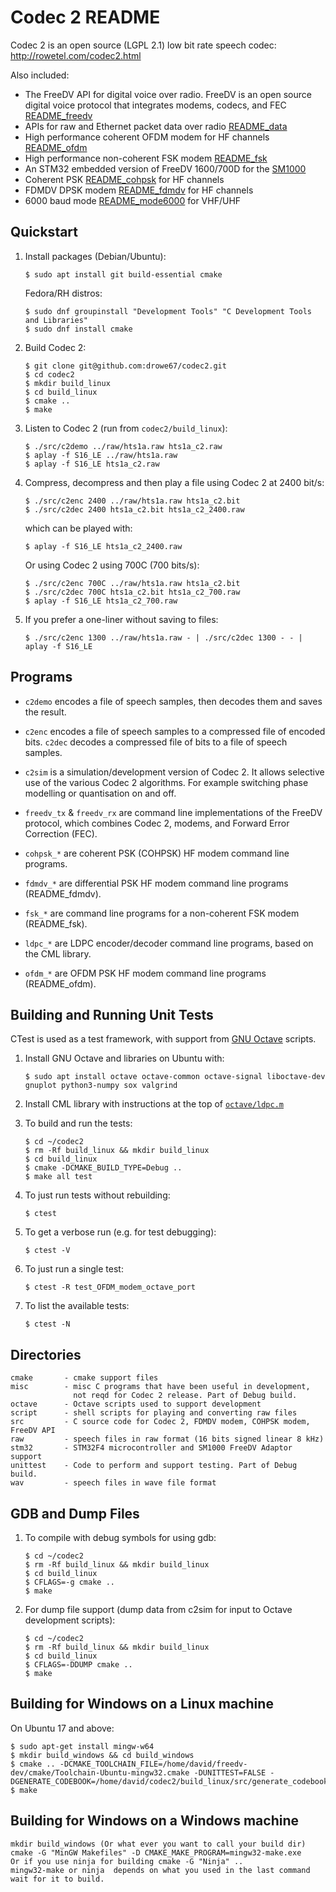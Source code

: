 # Codec 2 README

Codec 2 is an open source (LGPL 2.1) low bit rate speech codec: http://rowetel.com/codec2.html

Also included:

  + The FreeDV API for digital voice over radio. FreeDV is an open source digital voice protocol that integrates modems, codecs, and FEC [README_freedv](README_freedv.md)
  + APIs for raw and Ethernet packet data over radio [README_data](README_data.md)
  + High performance coherent OFDM modem for HF channels [README_ofdm](README_ofdm.md)
  + High performance non-coherent FSK modem [README_fsk](README_fsk.md)
  + An STM32 embedded version of FreeDV 1600/700D for the [SM1000](stm32/README.md)
  + Coherent PSK [README_cohpsk](README_cohpsk.md) for HF channels
  + FDMDV DPSK modem [README_fdmdv](README_fdmdv.md) for HF channels
  + 6000 baud mode [README_mode6000](README_mode6000.md) for VHF/UHF

## Quickstart

1. Install packages (Debian/Ubuntu):
   ```
   $ sudo apt install git build-essential cmake
   ```
   Fedora/RH distros:
   ```
   $ sudo dnf groupinstall "Development Tools" "C Development Tools and Libraries"
   $ sudo dnf install cmake
   ```
   
1. Build Codec 2:
   ```
   $ git clone git@github.com:drowe67/codec2.git
   $ cd codec2
   $ mkdir build_linux
   $ cd build_linux
   $ cmake ..
   $ make
   ```

1. Listen to Codec 2 (run from ```codec2/build_linux```):
   ```
   $ ./src/c2demo ../raw/hts1a.raw hts1a_c2.raw
   $ aplay -f S16_LE ../raw/hts1a.raw
   $ aplay -f S16_LE hts1a_c2.raw
   ```
1. Compress, decompress and then play a file using Codec 2 at 2400 bit/s:
   ```
   $ ./src/c2enc 2400 ../raw/hts1a.raw hts1a_c2.bit
   $ ./src/c2dec 2400 hts1a_c2.bit hts1a_c2_2400.raw 
   ```
   which can be played with:
   ```
   $ aplay -f S16_LE hts1a_c2_2400.raw
   ```
   Or using Codec 2 using 700C (700 bits/s):
   ```
   $ ./src/c2enc 700C ../raw/hts1a.raw hts1a_c2.bit
   $ ./src/c2dec 700C hts1a_c2.bit hts1a_c2_700.raw
   $ aplay -f S16_LE hts1a_c2_700.raw
   ```
1. If you prefer a one-liner without saving to files:
   ```
   $ ./src/c2enc 1300 ../raw/hts1a.raw - | ./src/c2dec 1300 - - | aplay -f S16_LE
   ```
   
## Programs

+ ```c2demo``` encodes a file of speech samples, then decodes them and saves the result.

+ ```c2enc``` encodes a file of speech samples to a compressed file of encoded bits.  ```c2dec``` decodes a compressed file of bits to a file of speech samples.

+ ```c2sim``` is a simulation/development version of Codec 2.  It allows selective use of the various Codec 2 algorithms.  For example switching phase modelling or quantisation on and off.

+ ```freedv_tx``` & ```freedv_rx``` are command line implementations of the FreeDV protocol, which combines Codec 2, modems, and Forward Error Correction (FEC).
  
+ ```cohpsk_*``` are coherent PSK (COHPSK) HF modem command line programs.

+ ```fdmdv_*``` are differential PSK HF modem command line programs (README_fdmdv).

+ ```fsk_*``` are command line programs for a non-coherent FSK modem (README_fsk).

+ ```ldpc_*``` are LDPC encoder/decoder command line programs, based on the CML library.

+ ```ofdm_*``` are OFDM PSK HF modem command line programs (README_ofdm).

## Building and Running Unit Tests

CTest is used as a test framework, with support from [GNU Octave](https://www.gnu.org/software/octave/) scripts.

1. Install GNU Octave and libraries on Ubuntu with:
   ```
   $ sudo apt install octave octave-common octave-signal liboctave-dev gnuplot python3-numpy sox valgrind
   ```
1. Install CML library with instructions at the top of [```octave/ldpc.m```](octave/ldpc.m)

1. To build and run the tests:
   ```
   $ cd ~/codec2
   $ rm -Rf build_linux && mkdir build_linux
   $ cd build_linux
   $ cmake -DCMAKE_BUILD_TYPE=Debug ..
   $ make all test
   ```

1. To just run tests without rebuilding:
   ```
   $ ctest
   ```

1. To get a verbose run (e.g. for test debugging):
   ```
   $ ctest -V
   ```

1. To just run a single test:
   ```
   $ ctest -R test_OFDM_modem_octave_port
   ```

1. To list the available tests:
   ```
   $ ctest -N
   ```

## Directories
```
cmake       - cmake support files
misc        - misc C programs that have been useful in development,
              not reqd for Codec 2 release. Part of Debug build.
octave      - Octave scripts used to support development
script      - shell scripts for playing and converting raw files
src         - C source code for Codec 2, FDMDV modem, COHPSK modem, FreeDV API
raw         - speech files in raw format (16 bits signed linear 8 kHz)
stm32       - STM32F4 microcontroller and SM1000 FreeDV Adaptor support
unittest    - Code to perform and support testing. Part of Debug build.
wav         - speech files in wave file format
```
## GDB and Dump Files

1. To compile with debug symbols for using gdb:
   ```
   $ cd ~/codec2
   $ rm -Rf build_linux && mkdir build_linux
   $ cd build_linux
   $ CFLAGS=-g cmake ..
   $ make
   ```

1. For dump file support (dump data from c2sim for input to Octave development scripts):
   ```
   $ cd ~/codec2
   $ rm -Rf build_linux && mkdir build_linux
   $ cd build_linux
   $ CFLAGS=-DDUMP cmake ..
   $ make
   ```

## Building for Windows on a Linux machine

On Ubuntu 17 and above:
   ```
   $ sudo apt-get install mingw-w64
   $ mkdir build_windows && cd build_windows
   $ cmake .. -DCMAKE_TOOLCHAIN_FILE=/home/david/freedv-dev/cmake/Toolchain-Ubuntu-mingw32.cmake -DUNITTEST=FALSE -DGENERATE_CODEBOOK=/home/david/codec2/build_linux/src/generate_codebook 
   $ make
   ```
   
## Building for Windows on a Windows machine

 ```
 mkdir build_windows (Or what ever you want to call your build dir)
 cmake -G "MinGW Makefiles" -D CMAKE_MAKE_PROGRAM=mingw32-make.exe
 Or if you use ninja for building cmake -G "Ninja" ..
 mingw32-make or ninja  depends on what you used in the last command
 wait for it to build.
 ```

